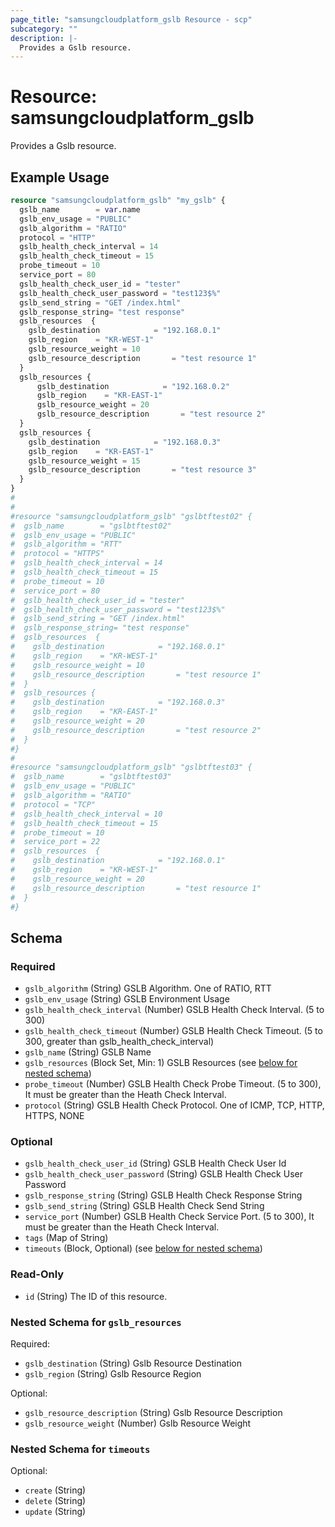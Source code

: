 ```yaml
---
page_title: "samsungcloudplatform_gslb Resource - scp"
subcategory: ""
description: |-
  Provides a Gslb resource.
---
```


# Resource: samsungcloudplatform_gslb

Provides a Gslb resource.


## Example Usage

```terraform
resource "samsungcloudplatform_gslb" "my_gslb" {
  gslb_name        = var.name
  gslb_env_usage = "PUBLIC"
  gslb_algorithm = "RATIO"
  protocol = "HTTP"
  gslb_health_check_interval = 14
  gslb_health_check_timeout = 15
  probe_timeout = 10
  service_port = 80
  gslb_health_check_user_id = "tester"
  gslb_health_check_user_password = "test123$%"
  gslb_send_string = "GET /index.html"
  gslb_response_string= "test response"
  gslb_resources  {
    gslb_destination            = "192.168.0.1"
    gslb_region    = "KR-WEST-1"
    gslb_resource_weight = 10
    gslb_resource_description       = "test resource 1"
  }
  gslb_resources {
      gslb_destination            = "192.168.0.2"
      gslb_region    = "KR-EAST-1"
      gslb_resource_weight = 20
      gslb_resource_description       = "test resource 2"
  }
  gslb_resources {
    gslb_destination            = "192.168.0.3"
    gslb_region    = "KR-EAST-1"
    gslb_resource_weight = 15
    gslb_resource_description       = "test resource 3"
  }
}
#
#
#resource "samsungcloudplatform_gslb" "gslbtftest02" {
#  gslb_name        = "gslbtftest02"
#  gslb_env_usage = "PUBLIC"
#  gslb_algorithm = "RTT"
#  protocol = "HTTPS"
#  gslb_health_check_interval = 14
#  gslb_health_check_timeout = 15
#  probe_timeout = 10
#  service_port = 80
#  gslb_health_check_user_id = "tester"
#  gslb_health_check_user_password = "test123$%"
#  gslb_send_string = "GET /index.html"
#  gslb_response_string= "test response"
#  gslb_resources  {
#    gslb_destination            = "192.168.0.1"
#    gslb_region    = "KR-WEST-1"
#    gslb_resource_weight = 10
#    gslb_resource_description       = "test resource 1"
#  }
#  gslb_resources {
#    gslb_destination            = "192.168.0.3"
#    gslb_region    = "KR-EAST-1"
#    gslb_resource_weight = 20
#    gslb_resource_description       = "test resource 2"
#  }
#}
#
#resource "samsungcloudplatform_gslb" "gslbtftest03" {
#  gslb_name        = "gslbtftest03"
#  gslb_env_usage = "PUBLIC"
#  gslb_algorithm = "RATIO"
#  protocol = "TCP"
#  gslb_health_check_interval = 10
#  gslb_health_check_timeout = 15
#  probe_timeout = 10
#  service_port = 22
#  gslb_resources  {
#    gslb_destination            = "192.168.0.1"
#    gslb_region    = "KR-WEST-1"
#    gslb_resource_weight = 20
#    gslb_resource_description       = "test resource 1"
#  }
#}
```

<!-- schema generated by tfplugindocs -->
## Schema

### Required

- `gslb_algorithm` (String) GSLB Algorithm. One of RATIO, RTT
- `gslb_env_usage` (String) GSLB Environment Usage
- `gslb_health_check_interval` (Number) GSLB Health Check Interval. (5 to 300)
- `gslb_health_check_timeout` (Number) GSLB Health Check Timeout. (5 to 300, greater than gslb_health_check_interval)
- `gslb_name` (String) GSLB Name
- `gslb_resources` (Block Set, Min: 1) GSLB Resources (see [below for nested schema](#nestedblock--gslb_resources))
- `probe_timeout` (Number) GSLB Health Check Probe Timeout. (5 to 300),  It must be greater than the Heath Check Interval.
- `protocol` (String) GSLB Health Check Protocol. One of ICMP, TCP, HTTP, HTTPS, NONE

### Optional

- `gslb_health_check_user_id` (String) GSLB Health Check User Id
- `gslb_health_check_user_password` (String) GSLB Health Check User Password
- `gslb_response_string` (String) GSLB Health Check Response String
- `gslb_send_string` (String) GSLB Health Check Send String
- `service_port` (Number) GSLB Health Check Service Port. (5 to 300),  It must be greater than the Heath Check Interval.
- `tags` (Map of String)
- `timeouts` (Block, Optional) (see [below for nested schema](#nestedblock--timeouts))

### Read-Only

- `id` (String) The ID of this resource.

<a id="nestedblock--gslb_resources"></a>
### Nested Schema for `gslb_resources`

Required:

- `gslb_destination` (String) Gslb Resource Destination
- `gslb_region` (String) Gslb Resource Region

Optional:

- `gslb_resource_description` (String) Gslb Resource Description
- `gslb_resource_weight` (Number) Gslb Resource Weight


<a id="nestedblock--timeouts"></a>
### Nested Schema for `timeouts`

Optional:

- `create` (String)
- `delete` (String)
- `update` (String)
